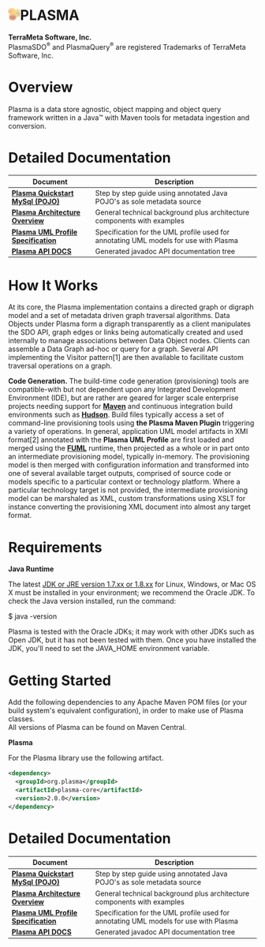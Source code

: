 <img src="images/media/plasma_32_transp.png" alt="icon2" width="24" height="24"/>**PLASMA** 
======================================================================================

**TerraMeta Software, Inc.**  
PlasmaSDO<sup>®</sup> and PlasmaQuery<sup>®</sup> are registered
Trademarks of TerraMeta Software, Inc.

Overview
========
<span id="_Toc135028939" class="anchor"><span id="_Toc495460092" class="anchor"><span id="_Toc498843305" class="anchor"><span id="_Toc24906349" class="anchor"></span></span></span></span>
Plasma is a data store agnostic, object mapping and object query framework written in a Java™ with Maven tools for metadata ingestion and conversion.

**Detailed Documentation**
==========================

| **Document** | **Description** |
|  --------------------- | --------------------- |
| [**Plasma Quickstart MySql (POJO)**](http://plasma-framework.github.io/plasma/quickstart/Plasma-Quickstart-MySql-Pojo) | Step by step guide using annotated Java POJO's as sole metadata source |
| [**Plasma Architecture Overview**](http://plasma-framework.github.io/plasma/arch_overview/Plasma-Architecture-Overview) | General technical background plus architecture components with examples |
| [**Plasma UML Profile Specification**](http://plasma-framework.github.io/plasma/uml-profile/Plasma-UML-Profile)         | Specification for the UML profile used for annotating UML models for use with Plasma |
| [**Plasma API DOCS**](http://plasma-framework.github.io/plasma/apidocs/index.html)                                      | Generated javadoc API documentation tree |


**How It Works**
================

At its core, the Plasma implementation contains a directed graph or digraph model and a set of metadata driven graph traversal algorithms. Data Objects under Plasma form a digraph transparently as a client manipulates the SDO API, graph edges or links being automatically created and used internally to manage associations between Data Object nodes. Clients can assemble a Data Graph ad-hoc or query for a graph. Several API implementing the Visitor pattern[1] are then available to facilitate custom traversal operations on a graph.

**Code Generation.** The build-time code generation (provisioning) tools are compatible-with but not dependent upon any Integrated Development Environment (IDE), but are rather are geared for larger scale enterprise projects needing support for [**Maven**](http://maven.apache.org/) and continuous integration build environments such as [**Hudson**](http://hudson-ci.org). Build files typically access a set of command-line provisioning tools using **the Plasma Maven Plugin** triggering a variety of operations. In general, application UML model artifacts in XMI format[2] annotated with the **Plasma UML Profile** are first loaded and merged using the [**FUML**](http://portal.modeldriven.org/project/foundationalUML) runtime, then projected as a whole or in part onto an intermediate provisioning model, typically in-memory. The provisioning model is then merged with configuration information and transformed into one of several available target outputs, comprised of source code or models specific to a particular context or technology platform. Where a particular technology target is not provided, the intermediate provisioning model can be marshaled as XML, custom transformations using XSLT for instance converting the provisioning XML document into almost any target format.

**Requirements**
================

**Java Runtime**

The latest [JDK or JRE version 1.7.xx or 1.8.xx](http://www.java.com/en/download/manual.jsp) for Linux, Windows, or Mac OS X must be installed in your environment; we recommend the Oracle JDK.
To check the Java version installed, run the command:

$ java -version

Plasma is tested with the Oracle JDKs; it may work with other JDKs such as Open JDK, but it has not been tested with them.
Once you have installed the JDK, you'll need to set the JAVA\_HOME environment variable.

**Getting Started**
===================

Add the following dependencies to any Apache Maven POM files (or your build system's equivalent configuration), in order to make use of Plasma classes.  
All versions of Plasma can be found on Maven Central.

**Plasma**

For the Plasma library use the following artifact.

```xml
<dependency>
  <groupId>org.plasma</groupId>
  <artifactId>plasma-core</artifactId>
  <version>2.0.0</version>
</dependency>
```

**Detailed Documentation**
==========================

| **Document** | **Description** |
|  --------------------- | --------------------- |
| [**Plasma Quickstart MySql (POJO)**](http://plasma-framework.github.io/plasma/quickstart/Plasma-Quickstart-MySql-Pojo) | Step by step guide using annotated Java POJO's as sole metadata source |
| [**Plasma Architecture Overview**](http://plasma-framework.github.io/plasma/arch_overview/Plasma-Architecture-Overview) | General technical background plus architecture components with examples |
| [**Plasma UML Profile Specification**](http://plasma-framework.github.io/plasma/uml-profile/Plasma-UML-Profile)         | Specification for the UML profile used for annotating UML models for use with Plasma |
| [**Plasma API DOCS**](http://plasma-framework.github.io/plasma/apidocs/index.html)                                      | Generated javadoc API documentation tree |

